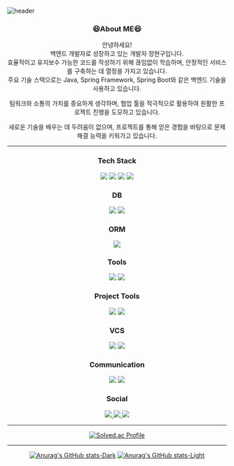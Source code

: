   ![header](https://capsule-render.vercel.app/api?type=waving&color=0:2C2C2C,100:FFFFFF&height=250&section=header&text=Jhyngu's%20GitHub!&fontSize=70&animation=scaleIn&fontAlignY=40&fontColor=)
  <div align='center'>
  
  ### 😆About ME😆<br>
  안녕하세요!<br>
  백엔드 개발자로 성장하고 있는 개발자 정현구입니다.<br>
  효율적이고 유지보수 가능한 코드를 작성하기 위해 끊임없이 학습하며, 안정적인 서비스를 구축하는 데 열정을 가지고 있습니다.<br>
  주요 기술 스택으로는 Java, Spring Framework, Spring Boot와 같은 백엔드 기술을 사용하고 있습니다.<br>

  팀워크와 소통의 가치를 중요하게 생각하며, 협업 툴을 적극적으로 활용하여 원활한 프로젝트 진행을 도모하고 있습니다.<br>

  새로운 기술을 배우는 데 두려움이 없으며, 프로젝트를 통해 얻은 경험을 바탕으로 문제 해결 능력을 키워가고 있습니다.<br>
  <hr>

  ### Tech Stack<br>
  <img src="https://img.shields.io/badge/java-007396?style=for-the-badge&logo=java&logoColor=white"> 
  <img src="https://img.shields.io/badge/Spring-6DB33F?style=for-the-badge&logo=Spring&logoColor=white">
  <img src="https://img.shields.io/badge/springboot-6DB33F?style=for-the-badge&logo=springboot&logoColor=white">
  <img src="https://img.shields.io/badge/Spring Security-6DB33F?style=for-the-badge&logo=Spring Security&logoColor=white">

  ### DB<br>
  <img src="https://img.shields.io/badge/MySQL-4479A1?style=for-the-badge&logo=MySQL&logoColor=white">
  <img src="https://img.shields.io/badge/JDBC-007396?style=for-the-badge&logo=Databricks&logoColor=white">

  ### ORM<br>
  <img src="https://img.shields.io/badge/JPA-6DB33F?style=for-the-badge&logo=Hibernate&logoColor=white">


  ### Tools<br>
  <img src="https://img.shields.io/badge/IntelliJ IDEA-000000?style=for-the-badge&logo=IntelliJ-IDEA&logoColor=white">
  <img src="https://img.shields.io/badge/VSCode-007ACC?style=for-the-badge&logo=Visual-Studio-Code&logoColor=white">

  ### Project Tools<br>
  <img src="https://img.shields.io/badge/Notion-000000?style=for-the-badge&logo=Notion&logoColor=white">
  <img src="https://img.shields.io/badge/Jira-0052CC?style=for-the-badge&logo=Jira&logoColor=white">

  ### VCS<br>
  <img src="https://img.shields.io/badge/github-181717?style=for-the-badge&logo=github&logoColor=white">
  <img src="https://img.shields.io/badge/git-F05032?style=for-the-badge&logo=git&logoColor=white">

  ### Communication<br>
  <img src="https://img.shields.io/badge/Slack-4A154B?style=for-the-badge&logo=Slack&logoColor=white">
  <img src="https://img.shields.io/badge/Discord-5865F2?style=for-the-badge&logo=Discord&logoColor=white">
  
  ### Social
  <a href=https://www.instagram.com/jhyngu/> <img src="https://img.shields.io/badge/Instagram-E4405F?style=for-the-badge&logo=Instagram&logoColor=white&link=https://www.instagram.com/jhyngu/"> </a>
  <a href=https://jhyngu.tistory.com/> <img src="https://img.shields.io/badge/Tistory-000000?style=for-the-badge&logo=Tistory&logoColor=white&link=https://jhyngu.tistory.com/"> </a>
  <a href=mailto:jhyngu0531@gmail.com> <img src="https://img.shields.io/badge/Gmail-EA4335?style=for-the-badge&logo=Gmail&logoColor=white&link=mailto:jhyngu0531@gmail.com"> </a>
  <hr>

[![Solved.ac Profile](http://mazassumnida.wtf/api/v2/generate_badge?boj=hyungu0531)](https://solved.ac/이름/)

<hr>

[![Anurag's GitHub stats-Dark](https://github-readme-stats.vercel.app/api?username=jhyngu&show_icons=true&theme=dark#gh-dark-mode-only)](https://github.com/jhyngu/github-readme-stats#gh-dark-mode-only)
[![Anurag's GitHub stats-Light](https://github-readme-stats.vercel.app/api?username=jhyngu&show_icons=true&theme=default#gh-light-mode-only)](https://github.com/jhyngu/github-readme-stats#gh-light-mode-only)
</div>
